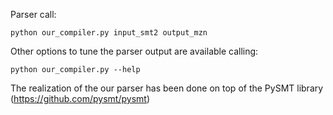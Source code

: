 Parser call:

`python our_compiler.py input_smt2 output_mzn`

Other options to tune the parser output are available calling:

`python our_compiler.py --help`

The realization of the our parser has been done on top of the PySMT library (https://github.com/pysmt/pysmt)